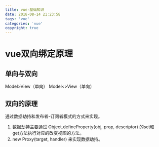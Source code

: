 ```yaml
---
title: vue-基础知识
date: 2018-08-14 21:23:58
tags: 'vue'
categories: 'vue'
copyright: true
---
```

#	vue双向绑定原理
##	单向与双向
Model>View（单向）
Model<>View（单向）
##	双向的原理
通过数据劫持和发布者-订阅者模式的方式来实现。
1.	数据劫持主要通过 Object.defineProperty(obj, prop, descriptor) 的set和get方法执行对应的改变视图的方法。
2.	new Proxy(target, handler) 来实现数据劫持。


































